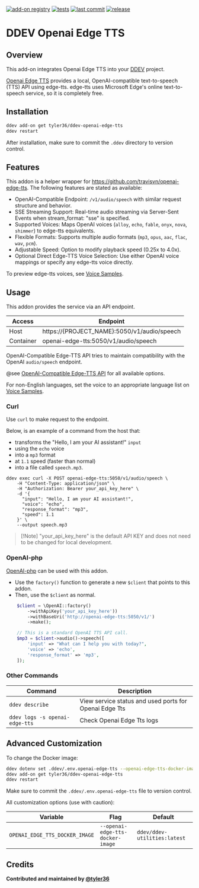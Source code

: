 [![add-on registry](https://img.shields.io/badge/DDEV-Add--on_Registry-blue)](https://addons.ddev.com)
[![tests](https://github.com/tyler36/ddev-openai-edge-tts/actions/workflows/tests.yml/badge.svg?branch=main)](https://github.com/tyler36/ddev-openai-edge-tts/actions/workflows/tests.yml?query=branch%3Amain)
[![last commit](https://img.shields.io/github/last-commit/tyler36/ddev-openai-edge-tts)](https://github.com/tyler36/ddev-openai-edge-tts/commits)
[![release](https://img.shields.io/github/v/release/tyler36/ddev-openai-edge-tts)](https://github.com/tyler36/ddev-openai-edge-tts/releases/latest)

# DDEV Openai Edge TTS

## Overview

This add-on integrates Openai Edge TTS into your [DDEV](https://ddev.com/) project.

[Openai Edge TTS](https://github.com/travisvn/openai-edge-tts) provides a local, OpenAI-compatible text-to-speech (TTS) API using edge-tts.
edge-tts uses Microsoft Edge's online text-to-speech service, so it is completely free.

## Installation

```bash
ddev add-on get tyler36/ddev-openai-edge-tts
ddev restart
```

After installation, make sure to commit the `.ddev` directory to version control.

## Features

This addon is a helper wrapper for <https://github.com/travisvn/openai-edge-tts>.
The following features are stated as available:

- OpenAI-Compatible Endpoint: `/v1/audio/speech` with similar request structure and behavior.
- SSE Streaming Support: Real-time audio streaming via Server-Sent Events when stream_format: "sse" is specified.
- Supported Voices: Maps OpenAI voices (`alloy`, `echo`, `fable`, `onyx`, `nova`, `shimmer`) to edge-tts equivalents.
- Flexible Formats: Supports multiple audio formats (`mp3`, `opus`, `aac`, `flac`, `wav`, `pcm`).
- Adjustable Speed: Option to modify playback speed (0.25x to 4.0x).
- Optional Direct Edge-TTS Voice Selection: Use either OpenAI voice mappings or specify any edge-tts voice directly.

To preview edge-tts voices, see [Voice Samples](https://tts.travisvn.com/).

## Usage

This addon provides the service via an API endpoint.

| Access    | Endpoint                                    |
| --------- | ------------------------------------------- |
| Host      | https://{PROJECT_NAME}:5050/v1/audio/speech |
| Container | openai-edge-tts:5050/v1/audio/speech        |

OpenAI-Compatible Edge-TTS API tries to maintain compatibility with the OpenAI `audio/speech` endpoint.

@see [OpenAI-Compatible Edge-TTS API](https://github.com/travisvn/openai-edge-tts) for all available options.

For non-English languages, set the voice to an appropriate language list on [Voice Samples](https://tts.travisvn.com/).

### Curl

Use `curl` to make request to the endpoint.

Below, is an example of a command from the host that:

- transforms the "Hello, I am your AI assistant!" `input`
- using the `echo` voice
- into a `mp3` format
- at `1.1` speed (faster than normal)
- into a file called `speech.mp3`.

```shell
ddev exec curl -X POST openai-edge-tts:5050/v1/audio/speech \
    -H "Content-Type: application/json" \
    -H "Authorization: Bearer your_api_key_here" \
    -d '{
      "input": "Hello, I am your AI assistant!",
      "voice": "echo",
      "response_format": "mp3",
      "speed": 1.1
    }' \
    --output speech.mp3
```

> [!Note] "your_api_key_here" is the default API KEY and does not need to be changed for local development.

### OpenAI-php

[OpenAI-php](https://github.com/openai-php/client) can be used with this addon.

- Use the `factory()` function to generate a new `$client` that points to this addon.
- Then, use the `$client` as normal.

```php
    $client = \OpenAI::factory()
        ->withApiKey('your_api_key_here'))
        ->withBaseUri('http://openai-edge-tts:5050/v1/')
        ->make();

    // This is a standard OpenAI TTS API call.
    $mp3 = $client->audio()->speech([
        'input' => "What can I help you with today?",
        'voice' => 'echo',
        'response_format' => 'mp3',
    ]);
```

### Other Commands

| Command                        | Description                                            |
| ------------------------------ | ------------------------------------------------------ |
| `ddev describe`                | View service status and used ports for Openai Edge Tts |
| `ddev logs -s openai-edge-tts` | Check Openai Edge Tts logs                             |

## Advanced Customization

To change the Docker image:

```bash
ddev dotenv set .ddev/.env.openai-edge-tts --openai-edge-tts-docker-image="ddev/ddev-utilities:latest"
ddev add-on get tyler36/ddev-openai-edge-tts
ddev restart
```

Make sure to commit the `.ddev/.env.openai-edge-tts` file to version control.

All customization options (use with caution):

| Variable                       | Flag                             | Default                      |
| ------------------------------ | -------------------------------- | ---------------------------- |
| `OPENAI_EDGE_TTS_DOCKER_IMAGE` | `--openai-edge-tts-docker-image` | `ddev/ddev-utilities:latest` |

## Credits

**Contributed and maintained by [@tyler36](https://github.com/tyler36)**
